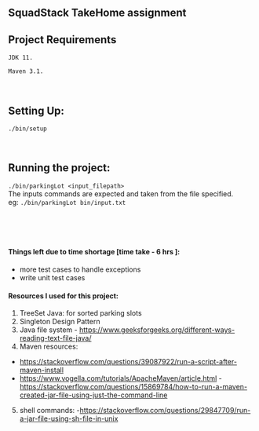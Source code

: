 
## SquadStack TakeHome assignment

## Project Requirements

`JDK 11.`

`Maven 3.1.`

<br>

## Setting Up:

 `./bin/setup`	
 
 <br>
 
## Running the project:

`./bin/parkingLot <input_filepath>`<br>
The inputs commands are expected and taken from the file specified.<br>
 eg: `./bin/parkingLot bin/input.txt`
 
<br>
<br>
<br>


#### Things left due to time shortage [time take - 6 hrs ]:
- more test cases to handle exceptions
- write unit test cases

#### Resources I used for this project:

1. TreeSet Java: for sorted parking slots
2. Singleton Design Pattern
3. Java file system - https://www.geeksforgeeks.org/different-ways-reading-text-file-java/
4. Maven resources:
- https://stackoverflow.com/questions/39087922/run-a-script-after-maven-install
- https://www.vogella.com/tutorials/ApacheMaven/article.html
-https://stackoverflow.com/questions/15869784/how-to-run-a-maven-created-jar-file-using-just-the-command-line
5. shell commands:
-https://stackoverflow.com/questions/29847709/run-a-jar-file-using-sh-file-in-unix